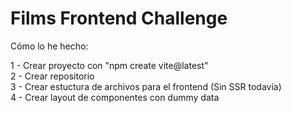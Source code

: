 # Films Frontend Challenge

Cómo lo he hecho:

1 - Crear proyecto con "npm create vite@latest"<br />
2 - Crear repositorio<br />
3 - Crear estuctura de archivos para el frontend (Sin SSR todavía)<br />
4 - Crear layout de componentes con dummy data